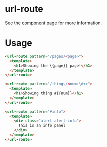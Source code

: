 url-route
================

See the [component page](http://codemix.github.io/url-route) for more information.


# Usage

```html
<url-route pattern="/pages/<page>">
  <template>
    <h1>Showing the {{page}} page!</h1>
  </template>
</url-route>
```

```html
<url-route pattern="/things/<num:\d+>">
  <template>
    <h1>Showing thing #{{num}}</h1>
  </template>
</url-route>
```

```html
<url-route pattern="#info">
  <template>
    <div class="alert alert-info">
      This is an info panel
    </div>
  </template>
</url-route>
```
